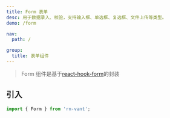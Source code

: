 ```yaml
---
title: Form 表单
desc: 用于数据录入、校验，支持输入框、单选框、复选框、文件上传等类型。
demo: /form

nav:
  path: /

group:
  title: 表单组件
---
```


> Form 组件是基于[react-hook-form](https://react-hook-form.com/)的封装

## 引入

```js
import { Form } from 'rn-vant';
```
